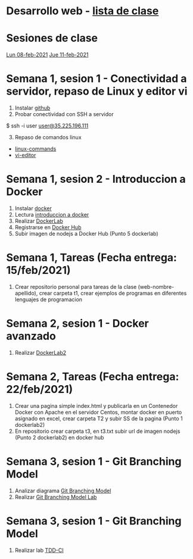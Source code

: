 # Desarrollo web - [lista de clase](https://docs.google.com/spreadsheets/d/1PmG3D180j-ibKs59m2--aFQjJVEJWIKGfQeZC_SL8KA/edit?usp=sharing)
# Sesiones de clase
[Lun 08-feb-2021](https://itesm.zoom.us/rec/share/WXPdTEf6KGx177s08I8Bm7Ili4egBD0vAo8xbQ59qJI3bzlupkKnw3SVis7pXN09.N1vrEvhX9e8HefbP)
[Jue 11-feb-2021](https://itesm.zoom.us/rec/share/zGmUN5LZx01vs5aZXmGaIoCSa3T4cxEOT-J0Ilcp_iN8momYgV4O3ABj-RHZdObe.snIl-grljdzZWWZX)

# Semana 1, sesion 1 - Conectividad a servidor, repaso de Linux y editor vi

1. Instalar [github](https://git-scm.com/downloads)
2. Probar conectividad con SSH a servidor

$  ssh -i user user@35.225.196.111

3. Repaso de comandos linux

-	[linux-commands](https://github.com/adsoftsito/web/blob/main/w1/linuxcommands.pdf)
-	[vi-editor](https://github.com/adsoftsito/web/blob/main/w1/vi-editor.pdf)

# Semana 1, sesion 2 - Introduccion a Docker
1. Instalar [docker](https://docs.docker.com/engine/install/centos/)
2. Lectura [introduccion a docker](https://github.com/adsoftsito/web/blob/main/w1/docker_intro.pdf)
3. Realizar [DockerLab](https://github.com/adsoftsito/web/blob/main/w1/dockerlab.pdf)
4. Registrarse en [Docker Hub](https://hub.docker.com/)
5. Subir imagen de nodejs a Docker Hub (Punto 5 dockerlab)

# Semana 1, Tareas (Fecha entrega: 15/feb/2021)
1. Crear repositorio personal para tareas de la clase (web-nombre-apellido), crear carpeta t1, crear ejemplos de programas en diferentes lenguajes de programacion


# Semana 2, sesion 1 - Docker avanzado
1. Realizar [DockerLab2](https://github.com/adsoftsito/web/blob/main/w2/dockerlab2.pdf)

# Semana 2, Tareas (Fecha entrega: 22/feb/2021)
1. Crear una pagina simple index.html y publicarla en un Contenedor Docker con Apache en el servidor Centos, montar docker en puerto asignado en excel, crear carpeta T2 y subir SS de la pagina (Punto 1 dockerlab2)
2. En repositorio crear carpeta t3, en t3.txt subir url de imagen nodejs (Punto 2 dockerlab2) en docker hub

# Semana 3, sesion 1 - Git Branching Model
1. Analizar diagrama [Git Branching Model](https://github.com/adsoftsito/web/blob/main/w3/gitBranchingModel.pdf)
2. Realizar [Git Branching Model Lab](https://github.com/adsoftsito/web/blob/main/w3/gitBranchingLab.pdf)

# Semana 3, sesion 1 - Git Branching Model
1. Realizar lab  [TDD-CI](https://github.com/adsoftsito/web/tree/main/w4/tdd-ci.pdf)

